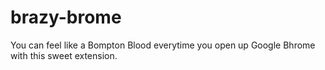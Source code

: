# brazy-brome

You can feel like a Bompton Blood everytime you open up Google Bhrome with this sweet extension.
